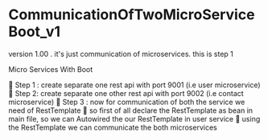 # CommunicationOfTwoMicroServiceBoot_v1
version 1.00 . it's just communication of microservices. this is step 1

Micro Services With Boot

	Step 1 : create separate one rest api with port 9001 (i.e user microservice)
	Step 2: create separate one other rest api with port 9002 (i.e contact microservice)
	Step 3 : now for communication of both the service we need of RestTemplate
	so first of all declare the RestTemplate as bean in main file, so we can Autowired the our RestTemplate in user service
	using the RestTemplate we can communicate the both microservices
